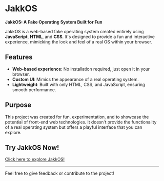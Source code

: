 # JakkOS

**JakkOS: A Fake Operating System Built for Fun**

JakkOS is a web-based fake operating system created entirely using **JavaScript**, **HTML**, and **CSS**. It's designed to provide a fun and interactive experience, mimicking the look and feel of a real OS within your browser.

## Features
- **Web-based experience**: No installation required, just open it in your browser.
- **Custom UI**: Mimics the appearance of a real operating system.
- **Lightweight**: Built with only HTML, CSS, and JavaScript, ensuring smooth performance.

## Purpose
This project was created for fun, experimentation, and to showcase the potential of front-end web technologies. It doesn't provide the functionality of a real operating system but offers a playful interface that you can explore.

## Try JakkOS Now!
[Click here to explore JakkOS!](https://valley658.github.io/jakkOS/)

---

Feel free to give feedback or contribute to the project!
